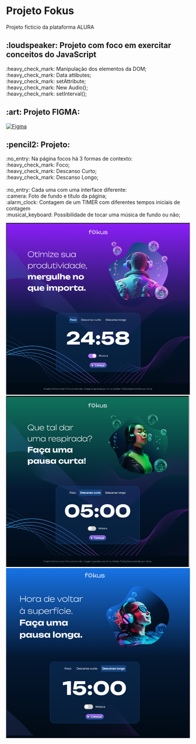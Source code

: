 <h1>Projeto Fokus</h1>
<p>Projeto ficticio da plataforma ALURA</p>


<h2>:loudspeaker: Projeto com foco em exercitar conceitos do JavaScript</h2>

<p>
:heavy_check_mark: Manipulação dos elementos da DOM;</br>
:heavy_check_mark: Data attibutes;</br>
:heavy_check_mark: setAttribute; </br>
:heavy_check_mark: New Audio(); </br>
:heavy_check_mark: setInterval(); </br>
</p>

<h2> :art:  Projeto FIGMA:</h2>

[![Figma](https://img.shields.io/badge/Figma-F24E1E?style=for-the-badge&logo=figma&logoColor=white)](https://www.figma.com/design/c8zUX0BRbd6w2UoqndSeNY/JavaScript%3A-manipulando-elementos-no-DOM-%7C-Fokus-(Community)?node-id=35-181&p=f&t=w9M1ZGD336qk38xT-0)

<h2>:pencil2: Projeto:</h2>

<p>:no_entry:  Na página focos há 3 formas de contexto:</br>
:heavy_check_mark: Foco;</br>
:heavy_check_mark: Descanso Curto;</br>
:heavy_check_mark: Descanso Longo;</br>

</br>
:no_entry: Cada uma com uma interface  diferente:</br>
:camera: Foto de fundo  e título da página; </br>
:alarm_clock: Contagem de um TIMER com diferentes tempos iniciais de contagem</br>
:musical_keyboard: Possibilidade de tocar uma música de fundo ou não; 


</p>

<img src="https://github.com/danielcoosta1/Fokus/blob/main/Fokus-projeto-base/imagens/desktop1.PNG?raw=true"> 
<img src="https://github.com/danielcoosta1/Fokus/blob/main/Fokus-projeto-base/imagens/desktop2.PNG?raw=true">
<img src="https://github.com/danielcoosta1/Fokus/blob/main/Fokus-projeto-base/imagens/desktop3.PNG?raw=true">



